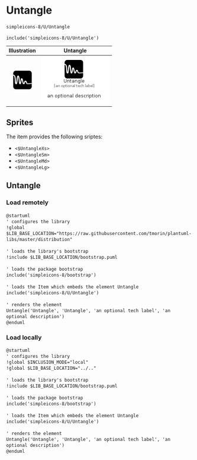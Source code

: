 # Untangle


```text
simpleicons-8/U/Untangle
```

```text
include('simpleicons-8/U/Untangle')
```



| Illustration | Untangle |
| :---: | :---: |
| ![illustration for Illustration](../../simpleicons-8/U/Untangle.png) | ![illustration for Untangle](../../simpleicons-8/U/Untangle.Local.png) |



## Sprites
The item provides the following sriptes:

- `<$UntangleXs>`
- `<$UntangleSm>`
- `<$UntangleMd>`
- `<$UntangleLg>`





## Untangle

### Load remotely
```plantuml
@startuml
' configures the library
!global $LIB_BASE_LOCATION="https://raw.githubusercontent.com/tmorin/plantuml-libs/master/distribution"

' loads the library's bootstrap
!include $LIB_BASE_LOCATION/bootstrap.puml

' loads the package bootstrap
include('simpleicons-8/bootstrap')

' loads the Item which embeds the element Untangle
include('simpleicons-8/U/Untangle')

' renders the element
Untangle('Untangle', 'Untangle', 'an optional tech label', 'an optional description')
@enduml
```

### Load locally
```plantuml
@startuml
' configures the library
!global $INCLUSION_MODE="local"
!global $LIB_BASE_LOCATION="../.."

' loads the library's bootstrap
!include $LIB_BASE_LOCATION/bootstrap.puml

' loads the package bootstrap
include('simpleicons-8/bootstrap')

' loads the Item which embeds the element Untangle
include('simpleicons-8/U/Untangle')

' renders the element
Untangle('Untangle', 'Untangle', 'an optional tech label', 'an optional description')
@enduml
```


